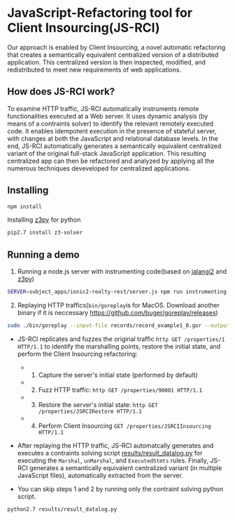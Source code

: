 # JavaScript-Refactoring tool for Client Insourcing(JS-RCI)
Our approach is enabled by Client Insourcing, a novel automatic refactoring that creates a semantically equivalent centralized version of a distributed application. This centralized version is then inspected, modified, and redistributed to meet new requirements of web applications.

## How does JS-RCI work?
To examine HTTP traffic, JS-RCI automatically instruments remote functionalities executed at a Web server. It uses dynamic analysis (by means of a contraints solver) to identify the relevant remotely executed code. It enables idempotent execution in the presence of stateful server, with changes at both the JavaScript and relational database levels. In the end, JS-RCI automatically generates a semantically equivalent centralized variant of the original full-stack JavaScript application. This resulting centralized app can then be refactored and analyzed by applying all the numerous techniques deveveloped for centralized applications.


## Installing
```bash
npm install
```
Installing [z3py](https://github.com/Z3Prover/z3) for python
```bash
pip2.7 install z3-solver
```

## Running a demo
1. Running a node.js server with instrumenting code(based on [jalangi2](https://github.com/Samsung/jalangi2) and [z3py](https://github.com/Z3Prover/z3))
```bash
SERVER=subject_apps/ionic2-realty-rest/server.js npm run instrumenting
```
2. Replaying HTTP traffics(```bin/goreplay```is for MacOS. Download another binary if it is neccessary  https://github.com/buger/goreplay/releases)
```bash
sudo ./bin/goreplay --input-file records/record_example1_0.gor --output-http="http://127.0.0.1:5000"
```
- JS-RCI replicates and fuzzes the original traffic ```http GET /properties/1 HTTP/1.1``` to identify the marshalling points, restore the initial state, and perform the Client Insourcing refactoring:
  - 1) Capture the server's initial state (performed by default)
  - 2) Fuzz HTTP traffic: ```http GET /properties/90001 HTTP/1.1```
  - 3) Restore the server's initial state: ```http GET /properties/JSRCIRestore HTTP/1.1```
  - 4) Perform Client Insourcing ```GET /properties/JSRCIInsourcing HTTP/1.1```
- After replaying the HTTP traffic, JS-RCI automatcally generates and executes a contraints solving script [results/result_datalog.py](results/result_datalog.py) for executing the ```Marshal```, ```unMarshal```, and ```ExecutedStmts``` rules. Finally, JS-RCI generates a semantically equivalent centralized variant (in multiple JavaScript files), automatically extracted from the server.

- You can skip steps 1 and 2 by running only the contraint solving python script.
```bash
python2.7 results/result_datalog.py
```

